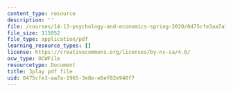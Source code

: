 ```yaml
---
content_type: resource
description: ''
file: /courses/14-13-psychology-and-economics-spring-2020/0475cfe3aa7a19653e8ee6ef02e948f7_3UTfFMTqH70.pdf
file_size: 115052
file_type: application/pdf
learning_resource_types: []
license: https://creativecommons.org/licenses/by-nc-sa/4.0/
ocw_type: OCWFile
resourcetype: Document
title: 3play pdf file
uid: 0475cfe3-aa7a-1965-3e8e-e6ef02e948f7
---
```

